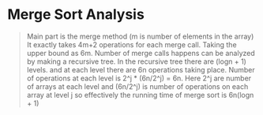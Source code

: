 Merge Sort Analysis
===================

> Main part is the merge method (m is number of elements in the array)
	It exactly takes 4m+2 operations for each merge call. Taking the upper bound as 6m. 
	Number of merge calls happens can be analyzed by making a recursive tree. 
	In the recursive tree there are (logn + 1) levels. and at each level there are 6n operations taking place. 
	Number of operations at each level is 2^j * (6n/2^j) = 6n. 
	Here 2^j are number of arrays at each level and (6n/2^j) is number of operations on each array at level j
	so effectively the running time of merge sort is 6n(logn + 1)